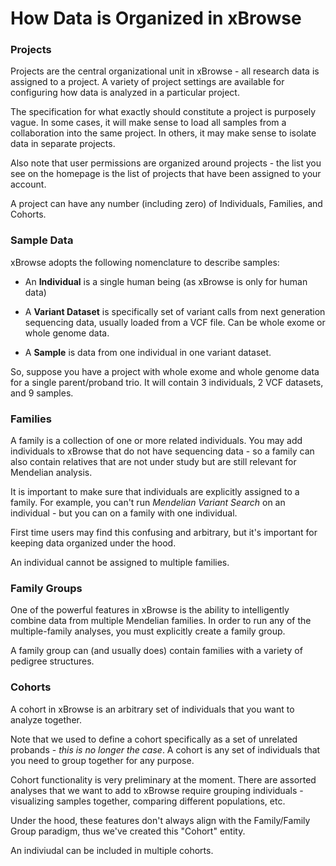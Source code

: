 How Data is Organized in xBrowse
================================

### Projects

Projects are the central organizational unit in xBrowse - all research data is assigned to a project. 
A variety of project settings are available for configuring how data is analyzed in a particular project. 

The specification for what exactly should constitute a project is purposely vague. 
In some cases, it will make sense to load all samples from a collaboration into the same project.
In others, it may make sense to isolate data in separate projects. 

Also note that user permissions are organized around projects - 
the list you see on the homepage is the list of projects that have been assigned to your account. 

A project can have any number (including zero) of Individuals, Families, and Cohorts. 

### Sample Data

xBrowse adopts the following nomenclature to describe samples: 

- An **Individual** is a single human being (as xBrowse is only for human data)

- A **Variant Dataset** is specifically set of variant calls from next generation sequencing data, usually loaded from a VCF file. Can be whole exome or whole genome data. 

- A **Sample** is data from one individual in one variant dataset. 

So, suppose you have a project with whole exome and whole genome data for a single parent/proband trio. 
It will contain 3 individuals, 2 VCF datasets, and 9 samples. 

### Families

A family is a collection of one or more related individuals. 
You may add individuals to xBrowse that do not have sequencing data - 
so a family can also contain relatives that are not under study but are still relevant for Mendelian analysis. 

It is important to make sure that individuals are explicitly assigned to a family. 
For example, you can't run *Mendelian Variant Search* on an individual - but you can on a family with one individual. 

First time users may find this confusing and arbitrary, but it's important for keeping data organized under the hood. 

An individual cannot be assigned to multiple families. 

### Family Groups

One of the powerful features in xBrowse is the ability to intelligently combine data from multiple Mendelian families. 
In order to run any of the multiple-family analyses, you must explicitly create a family group. 

A family group can (and usually does) contain families with a variety of pedigree structures. 

### Cohorts

A cohort in xBrowse is an arbitrary set of individuals that you want to analyze together. 

Note that we used to define a cohort specifically as a set of unrelated probands - *this is no longer the case*. 
A cohort is any set of individuals that you need to group together for any purpose. 

Cohort functionality is very preliminary at the moment. 
There are assorted analyses that we want to add to xBrowse require grouping individuals - 
visualizing samples together, comparing different populations, etc. 

Under the hood, these features don't always align with the Family/Family Group paradigm, 
thus we've created this "Cohort" entity. 

An indiviudal can be included in multiple cohorts. 